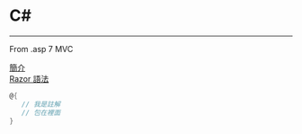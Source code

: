 #  C#       
----------------------  
From .asp 7 MVC

 [簡介](https://learn.microsoft.com/zh-tw/aspnet/web-pages/overview/getting-started/introducing-razor-syntax-c)  
 [Razor 語法](https://learn.microsoft.com/zh-tw/aspnet/core/mvc/views/razor?view=aspnetcore-7.0#razor-code-blocks)  
 
 
```C#
@{   
   // 我是註解
   // 包在裡面  
}  
```
